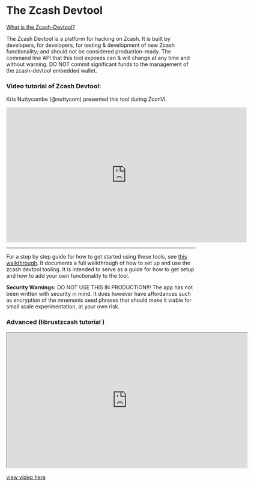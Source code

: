 # The Zcash Devtool

[What is the Zcash-Devtool?](https://github.com/zcash/zcash-devtool?tab=readme-ov-file) 

The Zcash Devtool is a platform for hacking on Zcash. It is built by developers, for developers, for testing & development of new Zcash functionality; and should not be considered production-ready. The command line API that this tool exposes can & will change at any time and without warning. DO NOT commit significant funds to the management of the zcash-devtool embedded wallet.

### Video tutorial of Zcash Devtool:
Kris Nuttycombe (@nuttycom) presented this tool during ZconVI.

<iframe width="640" height="360" src="https://www.youtube.com/embed/5gvQF5oFT8E" frameborder="0" allow="accelerometer; autoplay; encrypted-media; gyroscope; picture-in-picture" allowfullscreen></iframe>

---

For a step by step guide for how to get started using these tools, see [this walkthrough](https://github.com/zcash/zcash-devtool/blob/main/doc/walkthrough.md). It documents a full walkthrough of how to set up and use the zcash devtool tooling. It is intended to serve as a guide for how to get setup and how to add your own functionality to the tool.


**Security Warnings:**
DO NOT USE THIS IN PRODUCTION!!!
The app has not been written with security in mind. It does however have affordances such as encryption of the mnemonic seed phrases that should make it viable for small scale experimentation, at your own risk.

### Advanced (librustzcash tutorial )

<iframe width="640" height="360" src="https://free2z.cash/uploadz/public/ZcashTutorial/librustzcash-a-rust-crates.mp4"></iframe>

[view video here](https://free2z.cash/uploadz/public/ZcashTutorial/librustzcash-a-rust-crates.mp4)


